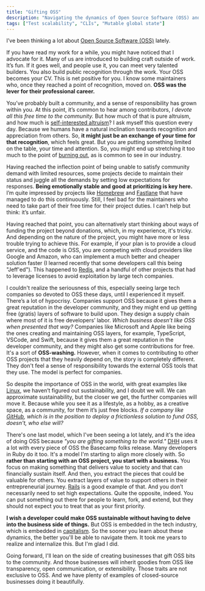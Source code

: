 ```yaml
---
title: "Gifting OSS"
description: "Navigating the dynamics of Open Source Software (OSS) and sustainability in the tech industry."
tags: ["Test scalability", "CLIs", "Mutable global state"]
---
```


I’ve been thinking a lot about [Open Source Software (OSS)](https://en.wikipedia.org/wiki/Open_source) lately.

If you have read my work for a while, you might have noticed that I advocate for it. Many of us are introduced to building craft outside of work. It’s fun. If it goes well, and people use it, you can meet very talented builders. You also build public recognition through the work. Your OSS becomes your CV. This is net positive for you. I know some maintainers who, once they reached a point of recognition, moved on. **OSS was the lever for their professional career.**

You’ve probably built a community, and a sense of responsibility has grown within you. At this point, it’s common to hear among contributors, *I devote all this free time to the community.* But how much of that is pure altruism, and how much is [self-interested altruism](https://www.jstor.org/stable/30024744)? I ask myself this question every day. Because we humans have a natural inclination towards recognition and appreciation from others. So, **it might just be an exchange of your time for that recognition**, which feels great. But you are putting something limited on the table, your time and attention. So, you might end up stretching it too much to the point of [burning out](https://en.wikipedia.org/wiki/Emotional_exhaustion), as is common to see in our industry.

Having reached the inflection point of being unable to satisfy community demand with limited resources, some projects decide to maintain their status and juggle all the demands by setting low expectations for responses. **Being emotionally stable and good at prioritizing is key here.** I’m quite impressed by projects like [Homebrew](https://brew.sh) and [Fastlane](https://github.com/fastlane/fastlane) that have managed to do this continuously. Still, I feel bad for the maintainers who need to take part of their free time for their project duties. I can’t help but think: it’s unfair.

Having reached that point, you can alternatively start thinking about ways of funding the project beyond donations, which, in my experience, it's tricky. And depending on the nature of the project, you might have more or less trouble trying to achieve this. For example, if your plan is to provide a cloud service, and the code is OSS, you are competing with cloud providers like Google and Amazon, who can implement a much better and cheaper solution faster (I learned recently that some developers call this being "Jeff'ed"). This happened to [Redis](https://redis.io/), and a handful of other projects that had to leverage licenses to avoid exploitation by large tech companies.

I couldn't realize the seriousness of this, especially seeing large tech companies so devoted to OSS these days, until I experienced it myself. There’s a lot of hypocrisy. Companies support OSS because it gives them a great reputation in the developer community, and they might end up getting free (gratis) layers of software to build upon. They design a supply chain where most of it is free developers’ labor. *Which business doesn’t like OSS when presented that way?* Companies like Microsoft and Apple like being the ones creating and maintaining OSS layers, for example, TypeScript, VSCode, and Swift, because it gives them a great reputation in the developer community, and they might also get some contributions for free. It's a sort of **OSS-washing.** However, when it comes to contributing to other OSS projects that they heavily depend on, the story is completely different. They don't feel a sense of responsibility towards the external OSS tools that they use. The model is perfect for companies.

So despite the importance of OSS in the world, with great examples like [Linux](https://en.wikipedia.org/wiki/Linux), we haven’t figured out sustainability, and I doubt we will. We can approximate sustainability, but the closer we get, the further companies will move it. Because while you see it as a lifestyle, as a hobby, as a creative space, as a community, for them it’s just free blocks. *If a company like [GitHub](https://github.com), which is in the position to deploy a frictionless solution to fund OSS, doesn't, who else will?*

There's one last model, which I've been seeing a lot lately, and it's the idea of doing OSS because *"you are gifting something to the world."* [DHH](https://x.com/dhh) uses it a lot with every piece of OSS the Basecamp folks release. Many developers in Ruby do it too. It's a model I'm starting to align more closely with. So **rather than starting with an OSS project, you start with a business.** You focus on making something that delivers value to society and that can financially sustain itself. And then, you extract the pieces that could be valuable for others. You extract layers of value to support others in their entrepreneurial journey. [Rails](https://github.com/rails/rails) is a good example of that. And you don’t necessarily need to set high expectations. Quite the opposite, indeed. You can put something out there for people to learn, fork, and extend, but they should not expect you to treat that as your first priority.

**I wish a developer could make OSS sustainable without having to delve into the business side of things.** But OSS is embedded in the tech industry, which is embedded in [capitalism](https://hackingcapitalism.io/). So the sooner you learn about these dynamics, the better you'll be able to navigate them. It took me years to realize and internalize this. But I'm glad I did.

Going forward, I'll lean on the side of creating businesses that gift OSS bits to the community. And those businesses will inherit goodies from OSS like transparency, open communication, or extensibility. Those traits are not exclusive to OSS. And we have plenty of examples of closed-source businesses doing it beautifully.
